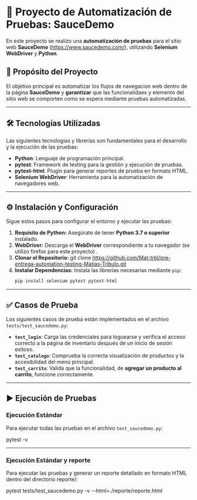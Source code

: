 # 🧪 Proyecto de Automatización de Pruebas: SauceDemo

En este proyecto se realizo una **automatización de pruebas** para el sitio web **SauceDemo** (https://www.saucedemo.com/), utilizando **Selenium WebDriver** y **Python**.

## 🎯 Propósito del Proyecto

El objetivo principal es automatizar los flujos de navegacion web dentro de la página **SauceDemo** y **garantizar** que las funcionalidaes y elemento del sitio web se comporten como se espera mediante pruebas automatizadas.

***

## 🛠️ Tecnologías Utilizadas

Las siguientes tecnologías y librerías son fundamentales para el desarrollo y la ejecución de las pruebas:

* **Python**: Lenguaje de programación principal.
* **pytest**: Framework de testing para la gestión y ejecución de pruebas.
* **pytest-html**: Plugin para generar reportes de prueba en formato HTML.
* **Selenium WebDriver**: Herramienta para la automatización de navegadores web.

***

## ⚙️ Instalación y Configuración

Sigue estos pasos para configurar el entorno y ejecutar las pruebas:

1.  **Requisito de Python:** Asegúrate de tener **Python 3.7 o superior** instalado.
2.  **WebDriver:** Descarga el **WebDriver** correspondiente a tu navegador (se utilizo firefox para este proyecto) .
3.  **Clonar el Repositorio:**
    git clone https://github.com/Mat-trbl/pre-entrega-automation-testing-Matias-Tribulo.git
4.  **Instalar Dependencias:** Instala las librerías necesarias mediante `pip`:
    ```bash
    pip install selenium pytest pytest-html
    ```
***

## ✅ Casos de Prueba

Los siguientes casos de prueba están implementados en el archivo `tests/test_saucedemo.py`:

* **`test_login`**: Carga las credenciales para loguearse y verifica el acceso correcto a la página de inventario después de un inicio de sesión exitoso.
* **`test_catalogo`**: Comprueba la correcta visualización de productos y la accesibilidad del menú principal.
* **`test_carrito`**: Valida que la funcionalidad, de **agregar un producto al carrito**, funcione correctamente.

***

## ▶️ Ejecución de Pruebas

### Ejecución Estándar

Para ejecutar todas las pruebas en el archivo `test_saucedemo.py`:

pytest -v
***
### Ejecución Estándar y reporte

Para ejecutar las pruebas y generar un reporte detallado en formato HTML dentro del directorio reporte/:

pytest tests/test_saucedemo.py -v --html=./reporte/reporte.html
